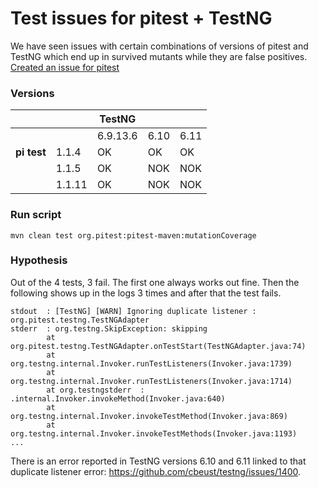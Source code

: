 # Test issues for pitest + TestNG

We have seen issues with certain combinations of versions of pitest and TestNG which end up in survived mutants while they are false positives. [Created an issue for pitest](https://github.com/hcoles/pitest/issues/334)

### Versions

|             |        | TestNG   |      |      |
|-------------|--------|----------|------|------|
|             |        | 6.9.13.6 | 6.10 | 6.11 |
| **pi test** | 1.1.4  | OK       | OK   | OK   |
|             | 1.1.5  | OK       | NOK  | NOK  |
|             | 1.1.11 | OK       | NOK  | NOK  |

### Run script
`mvn clean test org.pitest:pitest-maven:mutationCoverage`

### Hypothesis

Out of the 4 tests, 3 fail. The first one always works out fine.
Then the following shows up in the logs 3 times and after that the test fails.

```
stdout  : [TestNG] [WARN] Ignoring duplicate listener : org.pitest.testng.TestNGAdapter
stderr  : org.testng.SkipException: skipping
        at org.pitest.testng.TestNGAdapter.onTestStart(TestNGAdapter.java:74)
        at org.testng.internal.Invoker.runTestListeners(Invoker.java:1739)
        at org.testng.internal.Invoker.runTestListeners(Invoker.java:1714)
        at org.testngstderr  : .internal.Invoker.invokeMethod(Invoker.java:640)
        at org.testng.internal.Invoker.invokeTestMethod(Invoker.java:869)
        at org.testng.internal.Invoker.invokeTestMethods(Invoker.java:1193)
...
```

There is an error reported in TestNG versions 6.10 and 6.11 linked to that duplicate listener error: https://github.com/cbeust/testng/issues/1400.
